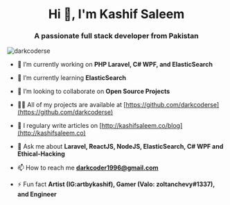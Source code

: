 <h1 align="center">Hi 👋, I'm Kashif Saleem</h1>
<h3 align="center">A passionate full stack developer from Pakistan</h3>

<p align="left"> <img src="https://komarev.com/ghpvc/?username=darkcoderse" alt="darkcoderse" /> </p>

- 🔭 I’m currently working on **PHP Laravel, C# WPF, and ElasticSearch**

- 🌱 I’m currently learning **ElasticSearch**

- 👯 I’m looking to collaborate on **Open Source Projects**

- 👨‍💻 All of my projects are available at [https://github.com/darkcoderse](https://github.com/darkcoderse)

- 📝 I regulary write articles on [http://kashifsaleem.co/blog](http://kashifsaleem.co)

- 💬 Ask me about **Laravel, ReactJS, NodeJS, ElasticSearch, C# WPF and Ethical-Hacking**

- 📫 How to reach me **darkcoder1996@gmail.com**

- ⚡ Fun fact **Artist (IG:artbykashif), Gamer (Valo: zoltanchevy#1337), and Engineer**
